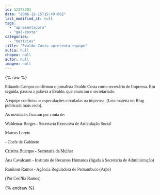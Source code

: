 ```yaml
---
id: 12375201
date: "2006-12-15T15:49:00Z"
last_modified_at: null
tags:
  - "apresentadora"
  - "gal-costa"
categories:
  - "noticias"
title: "Evaldo Costa apresenta equipe"
sutia: null
chapeu: null
autor: null
imagem: null
---
```

{% raw %}
<p><P><FONT face=Verdana>Eduardo Campos confirmou o jornalista Evaldo Costa como secretário de Imprensa. </FONT><FONT face=Verdana>Em seguida, passou a palavra a Evaldo, que anunciou o secretariado. </FONT></P></p>
<p><P><FONT face=Verdana>A equipe confirma as especulações&nbsp;circuladas na imprensa. (Leia matéria no Blog publicada mais cedo).</FONT></P></p>
<p><P><FONT face=Verdana>As novidades ficaram por conta de:</FONT></P></p>
<p><P><FONT face=Verdana>Waldemar Borges - Secretaria Executiva de Articulação Social</FONT></P></p>
<p><P><FONT face=Verdana>Marcos Loreto</p>
<p> - Chefe de Gabinete</FONT></P></p>
<p><P><FONT face=Verdana>Cristina Buarque - Secretaria da Mulher</FONT></P></p>
<p><P><FONT face=Verdana>Ana Cavalcanti - Instituto de Recursos Humanos (ligada à Secretaria de Administração)</FONT></P></p>
<p><P><FONT face=Verdana>Ranilson Ramos - Agência Reguladora de Pernambuco (Arpe)</FONT></P></p>
<p><P><FONT face=Verdana>(Por Cec?lia Ramos)</FONT></P> </p>
{% endraw %}